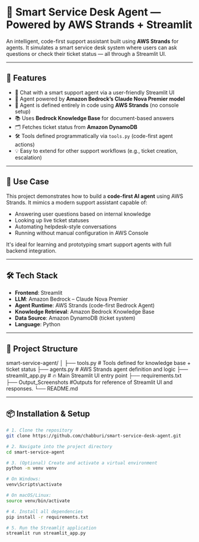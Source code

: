 # 🤖 Smart Service Desk Agent — Powered by AWS Strands + Streamlit

An intelligent, code-first support assistant built using **AWS Strands** for agents. It simulates a smart service desk system where users can ask questions or check their ticket status — all through a Streamlit UI.

---

## 🚀 Features

- 💬 Chat with a smart support agent via a user-friendly Streamlit UI
- 🧠 Agent powered by **Amazon Bedrock’s Claude Nova Premier model**
- 🧩 Agent is defined entirely in code using **AWS Strands** (no console setup)
- 📚 Uses **Bedrock Knowledge Base** for document-based answers
- 🗂️ Fetches ticket status from **Amazon DynamoDB**
- 🛠️ Tools defined programmatically via `tools.py` (code-first agent actions)
- 💡 Easy to extend for other support workflows (e.g., ticket creation, escalation)

---

## 🎯 Use Case

This project demonstrates how to build a **code-first AI agent** using AWS Strands. It mimics a modern support assistant capable of:

- Answering user questions based on internal knowledge
- Looking up live ticket statuses
- Automating helpdesk-style conversations
- Running without manual configuration in AWS Console

It's ideal for learning and prototyping smart support agents with full backend integration.

---

## 🛠️ Tech Stack

- **Frontend**: Streamlit
- **LLM**: Amazon Bedrock – Claude Nova Premier
- **Agent Runtime**: AWS Strands (code-first Bedrock Agent)
- **Knowledge Retrieval**: Amazon Bedrock Knowledge Base
- **Data Source**: Amazon DynamoDB (ticket system)
- **Language**: Python

---

## 📁 Project Structure

smart-service-agent/
│
├── tools.py # Tools defined for knowledge base + ticket status
├── agents.py # AWS Strands agent definition and logic
├── streamlit_app.py # 🔥 Main Streamlit UI entry point
├── requirements.txt
├── Output_Screenshots #Outputs for reference of Streamlit UI and responses.
└── README.md


---

## 📦 Installation & Setup

```bash
# 1. Clone the repository
git clone https://github.com/chabburi/smart-service-desk-agent.git

# 2. Navigate into the project directory
cd smart-service-agent

# 3. (Optional) Create and activate a virtual environment
python -m venv venv

# On Windows:
venv\Scripts\activate

# On macOS/Linux:
source venv/bin/activate

# 4. Install all dependencies
pip install -r requirements.txt

# 5. Run the Streamlit application
streamlit run streamlit_app.py
